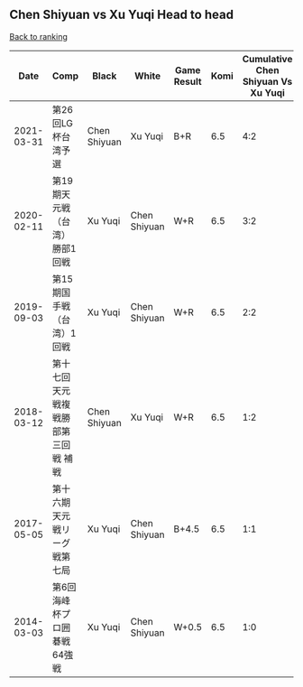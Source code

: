 ## Chen Shiyuan vs Xu Yuqi Head to head

[Back to ranking](../../index.md)




| **Date** | **Comp** | **Black** | **White** | **Game Result** | **Komi** | **Cumulative Chen Shiyuan Vs Xu Yuqi** | **Chen Shiyuan Streak** | **Xu Yuqi Streak** | 
| --- | --- | --- | --- | --- | --- | --- | --- | --- |
| 2021-03-31 | 第26回LG杯台湾予選 | Chen Shiyuan | Xu Yuqi | B+R | 6.5 | 4:2 | 3 | 0 | 
| 2020-02-11 | 第19期天元戦（台湾）勝部1回戦 | Xu Yuqi | Chen Shiyuan | W+R | 6.5 | 3:2 | 2 | 0 | 
| 2019-09-03 | 第15期国手戦（台湾）1回戦 | Xu Yuqi | Chen Shiyuan | W+R | 6.5 | 2:2 | 1 | 0 | 
| 2018-03-12 | 第十七回天元戦複戦勝部第三回戦 補戦 | Chen Shiyuan | Xu Yuqi | W+R | 6.5 | 1:2 | 0 | 2 | 
| 2017-05-05 | 第十六期天元戦リーグ戦第七局 | Xu Yuqi | Chen Shiyuan | B+4.5 | 6.5 | 1:1 | 0 | 1 | 
| 2014-03-03 | 第6回海峰杯プロ囲碁戦64強戦 | Xu Yuqi | Chen Shiyuan | W+0.5 | 6.5 | 1:0 | 1 | 0 |




